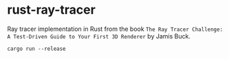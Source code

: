 # rust-ray-tracer

Ray tracer implementation in Rust from the book `The Ray Tracer Challenge: A Test-Driven Guide to Your First 3D Renderer` by Jamis Buck.


```
cargo run --release
```
